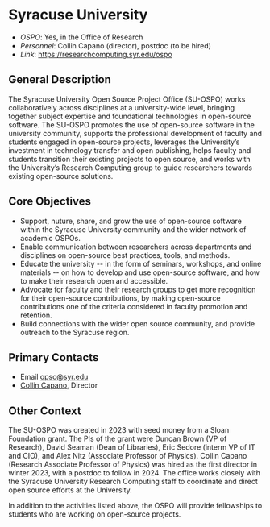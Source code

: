 # Syracuse University

 * *OSPO*: Yes, in the Office of Research
 * *Personnel*: Collin Capano (director), postdoc (to be hired)
 * *Link*: https://researchcomputing.syr.edu/ospo

## General Description

The Syracuse University Open Source Project Office (SU-OSPO) works collaboratively across disciplines at a university-wide level, bringing together subject expertise and foundational technologies in open-source software. The SU-OSPO promotes the use of open-source software in the university community, supports the professional development of faculty and students engaged in open-source projects, leverages the University’s investment in technology transfer and open publishing, helps faculty and students transition their existing projects to open source, and works with the University’s Research Computing group to guide researchers towards existing open-source solutions.


## Core Objectives

 * Support, nuture, share, and grow the use of open-source software within the Syracuse University community and the wider network of academic OSPOs.
 * Enable communication between researchers across departments and disciplines on open-source best practices, tools, and methods.
 * Educate the university -- in the form of seminars, workshops, and online materials -- on how to develop and use open-source software, and how to make their research open and accessible.
 * Advocate for faculty and their research groups to get more recognition for their open-source contributions, by making open-source contributions one of the criteria considered in faculty promotion and retention.
 * Build connections with the wider open source community, and provide outreach to the Syracuse region.

## Primary Contacts

 * Email opso@syr.edu
 * [Collin Capano](https://artsandsciences.syracuse.edu/people/faculty/collin-capano/), Director

## Other Context

The SU-OSPO was created in 2023 with seed money from a Sloan Foundation grant. The PIs of the grant were Duncan Brown (VP of Research), David Seaman (Dean of Libraries), Eric Sedore (interm VP of IT and CIO), and Alex Nitz (Associate Professor of Physics). Collin Capano (Research Associate Professor of Physics) was hired as the first director in winter 2023, with a postdoc to follow in 2024. The office works closely with the Syracuse University Research Computing staff to coordinate and direct open source efforts at the University.

In addition to the activities listed above, the OSPO will provide fellowships to students who are working on open-source projects.
